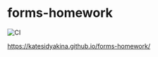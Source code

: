 # forms-homework

![CI](https://github.com/KateSidyakina/forms-homework/actions/workflows/web.yml/badge.svg)

https://katesidyakina.github.io/forms-homework/
